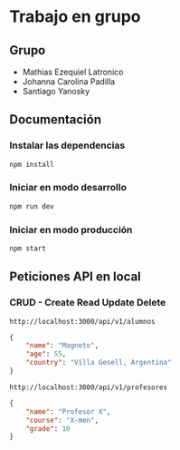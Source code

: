 # Trabajo en grupo

## Grupo

- Mathias Ezequiel Latronico
- Johanna Carolina Padilla
- Santiago Yanosky

## Documentación

### Instalar las dependencias
```sh
npm install
```

### Iniciar en modo desarrollo
```sh
npm run dev
```

### Iniciar en modo producción
```sh
npm start
```

## Peticiones API en local

### CRUD - Create Read Update Delete

`http://localhost:3000/api/v1/alumnos`
```json
{
	"name": "Magneto",
	"age": 55,
	"country": "Villa Gesell, Argentina"
}
```

`http://localhost:3000/api/v1/profesores`
```json
{
	"name": "Profesor X",
	"course": "X-men",
	"grade": 10
}
```
